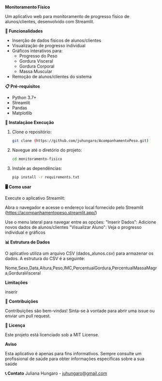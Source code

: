 **Monitoramento Físico**

Um aplicativo web para monitoramento de progresso físico de alunos/clientes, desenvolvido com Streamlit.

**🚀 Funcionalidades**
- Inserção de dados físicos de alunos/clientes
- Visualização de progresso individual
- Gráficos interativos para:
  - Progresso do Peso
  - Gordura Visceral
  - Gordura Corporal
  - Massa Muscular
- Remoção de alunos/clientes do sistema

**📋 Pré-requisitos**

- Python 3.7+
- Streamlit
- Pandas
- Matplotlib

**🔧 Instalaçãoe Execução**


1. Clone o repositório:
   ```bash
   git clone (https://github.com/juhungaro/AcompanhamentoPeso.git)

2. Navegue até o diretório do projeto:
   ```bash
   cd monitoramento-fisico

3. Instale as dependências:
   ```bash
   pip install -r requirements.txt


**🖥️ Como usar**

Execute o aplicativo Streamlit:

Abra o navegador e acesse o endereço local fornecido pelo Streamlit (https://acompanhamentopeso.streamlit.app/)

Use o menu lateral para navegar entre as opções:
"Inserir Dados": Adicione novos dados de alunos/clientes
"Visualizar Aluno": Veja o progresso individual e gráficos


**📊 Estrutura de Dados**

O aplicativo utiliza um arquivo CSV (dados_alunos.csv) para armazenar os dados. A estrutura do CSV é a seguinte:

Nome,Sexo,Data,Altura,Peso,IMC,PercentualGordura,PercentualMassaMagra,GorduraVisceral

**Limitações**

inserir

**🤝 Contribuições**

Contribuições são bem-vindas! Sinta-se à vontade para abrir uma issue ou enviar um pull request.

**📝 Licença**

Este projeto está licenciado sob a MIT License.

**Aviso**

Esta aplicativo é apenas para fins informativos. Sempre consulte um profissional de saúde para obter informações específicas sobre a sua saúde

**📞 Contato**
Juliana Hungaro - juhungaro@gmail.com




